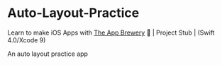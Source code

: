 # Auto-Layout-Practice

Learn to make iOS Apps with [The App Brewery](https://www.appbrewery.co) 📱 | Project Stub | (Swift 4.0/Xcode 9) 

An auto layout practice app

